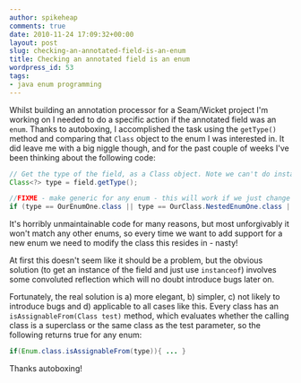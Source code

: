 ```yaml
---
author: spikeheap
comments: true
date: 2010-11-24 17:09:32+00:00
layout: post
slug: checking-an-annotated-field-is-an-enum
title: Checking an annotated field is an enum
wordpress_id: 53
tags:
- java enum programming
---
```


Whilst building an annotation processor for a Seam/Wicket project I'm working on I needed to do a specific action if the annotated field was an `enum`. Thanks to autoboxing, I accomplished the task using the `getType()` method and comparing that `Class` object to the enum I was interested in. It did leave me with a big niggle though, and for the past couple of weeks I've been thinking about the following code:

```java
// Get the type of the field, as a Class object. Note we can't do instanceof on this, because it is a Class.
Class<?> type = field.getType();

//FIXME - make generic for any enum - this will work if we just change the catch criteria here.
if (type == OurEnumOne.class || type == OurClass.NestedEnumOne.class || type == OurEnumTwo.class) { ... }
```

It's horribly unmaintainable code for many reasons, but most unforgivably it won't match any other enums, so every time we want to add support for a new enum we need to modify the class this resides in - nasty!

At first this doesn't seem like it should be a problem, but the obvious solution (to get an instance of the field and just use `instanceof`) involves some convoluted reflection which will no doubt introduce bugs later on.

Fortunately, the real solution is a) more elegant, b) simpler, c) not likely to introduce bugs and d) applicable to all cases like this. Every class has an `isAssignableFrom(Class test)` method, which evaluates whether the calling class is a superclass or the same class as the test parameter, so the following returns true for any enum:

```java
if(Enum.class.isAssignableFrom(type)){ ... }
```

Thanks autoboxing!
